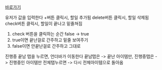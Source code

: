 [바로가기](https://resilient-lebkuchen-f54e5e.netlify.app)


유저가 값을 입력한다
+버튼 클릭시, 할일 추가됨
delete버튼 클릭시, 할일 삭제됨
check버튼 클릭시, 할일이 끝나고 밑줄쳐짐


1. check 버튼을 클릭하는 순간 false -> true
2. true이면 끝난걸로 간주하고 밑줄 보여주기
3. false이면 안끝난걸로 간주하고 그대로


진행중 끝남 탭을 누르면, 언더바가 이동한다
끝남탭은 -> 끝난 아이템만, 
진행중탭은 -> 진행중인 아이템만
전체탭누르면 -> 다시 전체아이템으로 돌아옴

